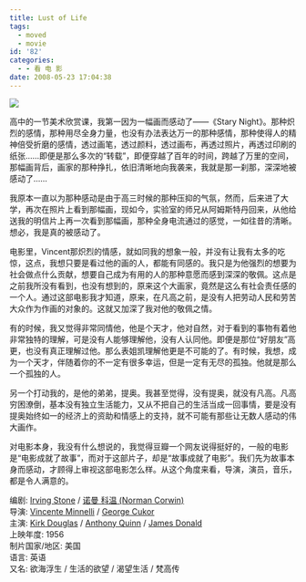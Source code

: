 ```yaml
---
title: Lust of Life
tags:
  - moved
  - movie
id: '82'
categories:
  - - 看 电 影
date: 2008-05-23 17:04:38
---
```


[![](http://lh5.ggpht.com/TangChao.ZJU/SDbYhSGpJZI/AAAAAAAAAaA/QZK9lpM68cE/s144/Lust_of_Life.jpg)](http://picasaweb.google.com/TangChao.ZJU/nLWIF/photo#5203584485780170130)

高中的一节美术欣赏课，我第一因为一幅画而感动了——《Stary Night》。那种炽烈的感情，那种用尽全身力量，也没有办法表达万一的那种感情，那种使得人的精神倍受折磨的感情，透过画笔，透过颜料，透过画布，再透过照片，再透过印刷的纸张……即便是那么多次的“转载”，即便穿越了百年的时间，跨越了万里的空间，那幅画背后，画家的那种挣扎，依旧清晰地向我袭来，我就是那一刹那，深深地被感动了……

我原本一直以为那种感动是由于高三时候的那种压抑的气氛，然而，后来进了大学，再次在照片上看到那幅画，现如今，实验室的师兄从阿姆斯特丹回来，从他给送我的明信片上再一次看到那幅画，那种全身电流通过的感觉，一如往昔的清晰。想必，我是真的被感动了。

电影里，Vincent那炽烈的情感，就如同我的想象一般，并没有让我有太多的吃惊，这点，我想只要是看过他的画的人，都能有同感的。我只是为他强烈的想要为社会做点什么贡献，想要自己成为有用的人的那种意愿而感到深深的敬佩。这点是之前我所没有看到，也没有想到的，原来这个大画家，竟然是这么有社会责任感的一个人。通过这部电影我才知道，原来，在凡高之前，是没有人把劳动人民和劳苦大众作为作画的对象的。这就又加深了我对他的敬佩之情。

有的时候，我又觉得非常同情他，他是个天才，他对自然，对于看到的事物有着他非常独特的理解，可是没有人能够理解他，没有人认同他。即便是那位“好朋友”高更，也没有真正理解过他。那么表姐凯理解他更是不可能的了。有时候，我想，成为一个天才，伴随着你的不一定有很多幸运，但是一定有无尽的孤独。他就是那么一个孤独的人。

另一个打动我的，是他的弟弟，提奥。我甚至觉得，没有提奥，就没有凡高。凡高穷困潦倒，基本没有独立生活能力，又从不把自己的生活当成一回事情，要是没有提奥始终如一的经济上的资助和情感上的支持，就不可能有那些让无数人感动的伟大画作。

对电影本身，我没有什么想说的，我觉得豆瓣一个网友说得挺好的，一般的电影是“电影成就了故事”，而对于这部片子，却是“故事成就了电影”。我们先为故事本身而感动，才顾得上审视这部电影怎么样。从这个角度来看，导演，演员，音乐，都是令人满意的。
<!-- more -->
  
编剧: [Irving Stone](http://www.douban.com/subject_search?search_text=Irving%20Stone&cat=1002) / [诺曼 科温 (Norman Corwin)](http://www.douban.com/subject_search?search_text=%E8%AF%BA%E6%9B%BC%20%E7%A7%91%E6%B8%A9%20%28Norman%20Corwin%29&cat=1002)  
导演: [Vincente Minnelli](http://www.douban.com/subject_search?search_text=Vincente%20Minnelli&cat=1002) / [George Cukor](http://www.douban.com/subject_search?search_text=George%20Cukor&cat=1002)  
主演: [Kirk Douglas](http://www.douban.com/subject_search?search_text=Kirk%20Douglas&cat=1002) / [Anthony Quinn](http://www.douban.com/subject_search?search_text=Anthony%20Quinn&cat=1002) / [James Donald](http://www.douban.com/subject_search?search_text=James%20Donald&cat=1002)  
上映年度: 1956  
制片国家/地区: 美国  
语言: 英语  
又名: 欲海浮生 / 生活的欲望 / 渴望生活 / 梵高传
